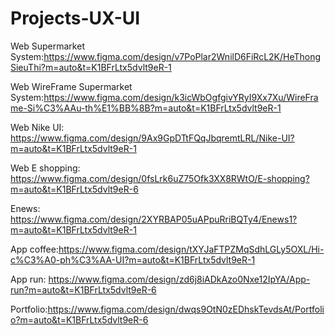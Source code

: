 # Projects-UX-UI
Web Supermarket System:https://www.figma.com/design/v7PoPlar2WnilD6FiRcL2K/HeThongSieuThi?m=auto&t=K1BFrLtx5dvlt9eR-1

Web WireFrame Supermarket System:https://www.figma.com/design/k3icWbOgfgivYRyI9Xx7Xu/WireFrame-Si%C3%AAu-th%E1%BB%8B?m=auto&t=K1BFrLtx5dvlt9eR-1

Web Nike UI: https://www.figma.com/design/9Ax9GpDTtFQqJbqremtLRL/Nike-UI?m=auto&t=K1BFrLtx5dvlt9eR-1

Web E shopping: https://www.figma.com/design/0fsLrk6uZ75Ofk3XX8RWtO/E-shopping?m=auto&t=K1BFrLtx5dvlt9eR-6

Enews: https://www.figma.com/design/2XYRBAP05uAPpuRriBQTy4/Enews1?m=auto&t=K1BFrLtx5dvlt9eR-1

App coffee:https://www.figma.com/design/tXYJaFTPZMqSdhLGLy5OXL/Hi-c%C3%A0-ph%C3%AA-UI?m=auto&t=K1BFrLtx5dvlt9eR-1

App run: https://www.figma.com/design/zd6j8iADkAzo0Nxe12IpYA/App-run?m=auto&t=K1BFrLtx5dvlt9eR-6

Portfolio:https://www.figma.com/design/dwqs9OtN0zEDhskTevdsAt/Portfolio?m=auto&t=K1BFrLtx5dvlt9eR-6

